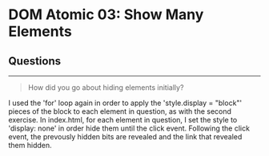 # DOM Atomic 03: Show Many Elements

## Questions

---

> How did you go about hiding elements initially?

I used the 'for' loop again in order to apply the 'style.display = "block"' pieces of the block to each element in question, as with the second exercise. In index.html, for each element in question, I set the style to 'display: none' in order hide them until the click event. Following the click event, the prevously hidden bits are revealed and the link that revealed them hidden.